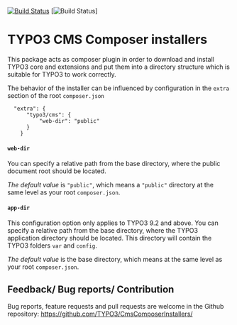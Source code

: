 [![Build Status](https://travis-ci.org/TYPO3/CmsComposerInstallers.svg?branch=master)](https://travis-ci.org/TYPO3/CmsComposerInstallers)
[![Build Status](https://github.com/bmack/CmsComposerInstallers/workflows/CI/badge.svg?branch=master)]

TYPO3 CMS Composer installers
=============================

This package acts as composer plugin in order to download and install
TYPO3 core and extensions and put them into a directory structure
which is suitable for TYPO3 to work correctly.

The behavior of the installer can be influenced by configuration in the `extra` section of the root `composer.json`

```
  "extra": {
      "typo3/cms": {
          "web-dir": "public"
      }
    }
```

#### `web-dir`
You can specify a relative path from the base directory, where the public document root should be located.

*The default value* is `"public"`, which means a `"public"` directory at the same level as your root `composer.json`.

#### `app-dir`
This configuration option only applies to TYPO3 9.2 and above.
You can specify a relative path from the base directory, where the TYPO3 application directory should be located.
This directory will contain the TYPO3 folders `var` and `config`.

*The default value* is the base directory, which means at the same level as your root `composer.json`.

## Feedback/ Bug reports/ Contribution

Bug reports, feature requests and pull requests are welcome in the Github repository: https://github.com/TYPO3/CmsComposerInstallers/
